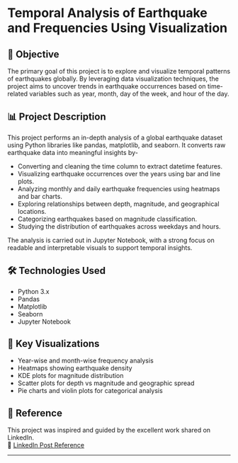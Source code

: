 # Temporal Analysis of Earthquake and Frequencies Using Visualization

## 📌 Objective
The primary goal of this project is to explore and visualize temporal patterns of earthquakes globally. By leveraging data visualization techniques, the project aims to uncover trends in earthquake occurrences based on time-related variables such as year, month, day of the week, and hour of the day.

## 📊 Project Description

This project performs an in-depth analysis of a global earthquake dataset using Python libraries like pandas, matplotlib, and seaborn. It converts raw earthquake data into meaningful insights by-

- Converting and cleaning the time column to extract datetime features.
- Visualizing earthquake occurrences over the years using bar and line plots.
- Analyzing monthly and daily earthquake frequencies using heatmaps and bar charts.
- Exploring relationships between depth, magnitude, and geographical locations.
- Categorizing earthquakes based on magnitude classification.
- Studying the distribution of earthquakes across weekdays and hours.

The analysis is carried out in Jupyter Notebook, with a strong focus on readable and interpretable visuals to support temporal insights.

## 🛠 Technologies Used

- Python 3.x  
- Pandas  
- Matplotlib  
- Seaborn  
- Jupyter Notebook  

## 📌 Key Visualizations

- Year-wise and month-wise frequency analysis  
- Heatmaps showing earthquake density  
- KDE plots for magnitude distribution  
- Scatter plots for depth vs magnitude and geographic spread  
- Pie charts and violin plots for categorical analysis  

## 🔗 Reference

This project was inspired and guided by the excellent work shared on LinkedIn.  
🔗 [LinkedIn Post Reference](https://www.linkedin.com/feed/update/urn:li:activity:7317082416358006784/?commentUrn=urn%3Ali%3Acomment%3A(ugcPost%3A7317082415435337728%2C7318131155591913473)&dashCommentUrn=urn%3Ali%3Afsd_comment%3A(7318131155591913473%2Curn%3Ali%3AugcPost%3A7317082415435337728))

---

